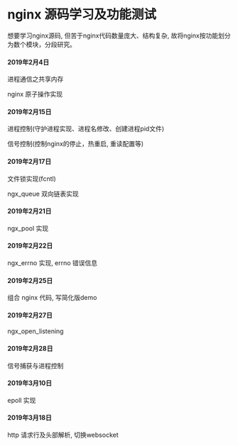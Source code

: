 # nginx 源码学习及功能测试

想要学习nginx源码, 但苦于nginx代码数量庞大、结构复杂, 故将nginx按功能划分为数个模块，分段研究。 

#### 2019年2月4日

进程通信之共享内存

nginx 原子操作实现

#### 2019年2月15日

进程控制(守护进程实现、进程名修改、创建进程pid文件)

信号控制(控制nginx的停止，热重启, 重读配置等)

#### 2019年2月17日

文件锁实现(fcntl)

ngx_queue 双向链表实现

#### 2019年2月21日

ngx_pool 实现

#### 2019年2月22日

ngx_errno 实现, errno 错误信息

#### 2019年2月25日

组合 nginx 代码, 写简化版demo

#### 2019年2月27日

ngx_open_listening

#### 2019年2月28日

信号捕获与进程控制

#### 2019年3月10日

epoll 实现

#### 2019年3月18日

http 请求行及头部解析, 切换websocket


